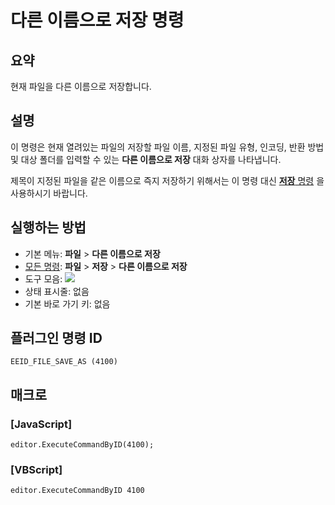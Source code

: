 # 다른 이름으로 저장 명령

## 요약

현재 파일을 다른 이름으로 저장합니다.

## 설명

이 명령은 현재 열려있는 파일의 저장할 파일 이름, 지정된 파일 유형, 인코딩, 반환 방법 및 대상 폴더를 입력할 수 있는 **다른 이름으로 저장** 대화 상자를 나타냅니다.

제목이 지정된 파일을 같은 이름으로 즉지 저장하기 위해서는 이 명령 대신 [**저장** 명령](file_save) 을 사용하시기 바랍니다.

## 실행하는 방법

- 기본 메뉴: **파일** \> **다른 이름으로 저장**
- [모든 명령](../tools/all_commands): **파일** \> **저장**
\> **다른 이름으로 저장**
- 도구 모음: ![](../../images/save_as..png)
- 상태 표시줄: 없음
- 기본 바로 가기 키: 없음

## 플러그인 명령 ID

```
EEID_FILE_SAVE_AS (4100)
```

## 매크로

### \[JavaScript\]

```
editor.ExecuteCommandByID(4100);
```

### \[VBScript\]

```
editor.ExecuteCommandByID 4100
```
